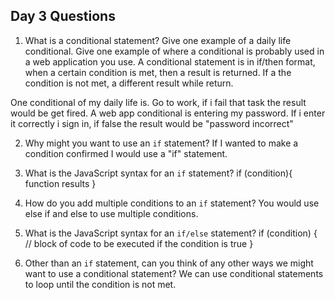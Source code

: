 ## Day 3 Questions

1. What is a conditional statement? Give one example of a daily life conditional. Give one example of where a conditional is probably used in a web application you use.
A conditional statement is in if/then format, when a certain condition is met, then a result is returned. If a the condition is not met, a different result while return.

One conditional of my daily life is. Go to work, if i fail that task the result would be get fired. A web app conditional is entering my password. If i enter it correctly i sign in, if false the result would be "password incorrect"

2. Why might you want to use an `if` statement?
If I wanted to make a condition confirmed I would use a "if" statement.

3. What is the JavaScript syntax for an `if` statement?
if (condition){
function results
}

4. How do you add multiple conditions to an `if` statement?
You would use else if and else to use multiple conditions.

5. What is the JavaScript syntax for an `if/else` statement?
if (condition) {
  //  block of code to be executed if the condition is true
}
6. Other than an `if` statement, can you think of any other ways we might want to use a conditional statement?
We can use conditional statements to loop until the condition is not met.
